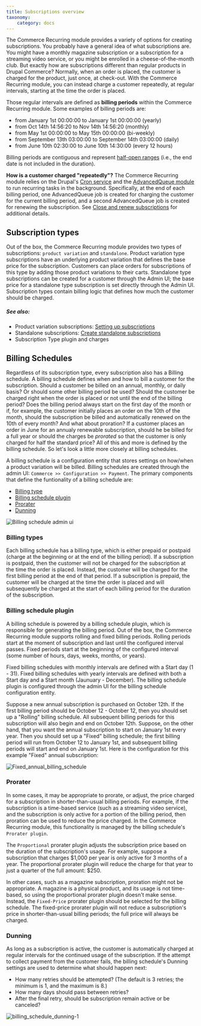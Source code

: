 ```yaml
---
title: Subscriptions overview
taxonomy:
    category: docs
---
```


The Commerce Recurring module provides a variety of options for creating subscriptions. You probably have a general idea of what subscriptions are. You might have a monthly magazine subscription or a subscription for a streaming video service, or you might be enrolled in a cheese-of-the-month club. But exactly how are subscriptions different than regular products in Drupal Commerce? Normally, when an order is placed, the customer is charged for the product, just once, at check-out. With the Commerce Recurring module, you can instead charge a customer repeatedly, at regular intervals, starting at the time the order is placed.

<a name="billing-periods"></a>Those regular intervals are defined as **billing periods** within the Commerce Recurring module. Some examples of billing periods are:

 * from January 1st 00:00:00 to January 1st 00:00:00 (yearly)
 * from Oct 14th 14:56:20 to Nov 14th 14:56:20 (monthly)
 * from May 1st 00:00:00 to May 15th 00:00:00 (bi-weekly)
 * from September 13th 03:00:00 to September 14th 03:00:00 (daily)
 * from June 10th 02:30:00 to June 10th 14:30:00 (every 12 hours)

Billing periods are contiguous and represent [half-open ranges](http://wrschneider.github.io/2014/01/07/time-intervals-and-other-ranges-should.html) (i.e., the end date is not included in the duration).

**How is a customer charged "repeatedly"?** The Commerce Recurring module relies on the Drupal's [Cron service](https://api.drupal.org/api/drupal/core%21core.api.php/function/hook_cron/8.5.x) and the [AdvancedQueue module](https://www.drupal.org/project/advancedqueue) to run recurring tasks in the background. Specifically, at the end of each billing period, one AdvancedQueue job is created for charging the customer for the current billing period, and a second AdvancedQueue job is created for renewing the subscription. See [Close and renew subscriptions](../04.close-and-renew-subscriptions/docs.md) for additional details.


## Subscription types
Out of the box, the Commerce Recurring module provides two types of subscriptions: `product variation` and `standalone`. Product variation type subscriptions have an underlying product variation that defines the base price for the subscription. Customers can place orders for subscriptions of this type by adding those product variations to their carts. Standalone type subscriptions can be created for a customer through the Admin UI; the base price for a standalone type subscription is set directly through the Admin UI.  Subscription types contain billing logic that defines how much the customer should be charged.

##### See also:
 * Product variation subscriptions: [Setting up subscriptions](../02.getting-started/docs.md)
 * Standalone subscriptions: [Create standalone subscriptions](../05.create-standalone-subscriptions/docs.md) 
 * Subscription Type plugin and charges

## Billing Schedules
Regardless of its subscription type, every subscription also has a Billing schedule. A billing schedule defines when and how to bill a customer for the subscription. Should a customer be billed on an annual, monthly, or daily basis? Or should some other billing period be used? Should the customer be charged right when the order is placed or not until the end of the billing period? Does the billing period always start on the first day of the month or if, for example, the customer initially places an order on the 10th of the month, should the subscription be billed and automatically renewed on the 10th of every month? And what about proration? If a customer places an order in June for an annualy renewable subscription, should he be billed for a full year or should the charges be *prorated* so that the customer is only charged for half the standard price? All of this and more is defined by the billing schedule. So let's look a little more closely at billing schedules.


A billing schedule is a configuration entity that stores settings on how/when a product variation will be billed. Billing schedules are created through the admin UI: `Commerce >> Configuration >> Payment`. The primary components that define the funtionality of a billing schedule are:

* [Billing type](#billing-types)
* [Billing schedule plugin](#billing-schedule-plugin)
* [Prorater](#prorater)
* [Dunning](#dunning)

![Billing schedule admin ui](../images/billing_schedule_admin_ui.png) 

<a name="billing-types"></a>
### Billing types
Each billing schedule has a billing type, which is either prepaid or postpaid (charge at the beginning or at the end of the billing period). If a subscription is postpaid, then the customer will not be charged for the subscription at the time the order is placed. Instead, the customer will be charged for the first billing period at the end of that period. If a subscription is prepaid, the customer will be charged at the time the order is placed and will subsequently be charged at the start of each billing period for the duration of the subscription.

<a name="billing-schedule-plugin"></a>
### Billing schedule plugin
A billing schedule is powered by a billing schedule plugin, which is responsible for generating the billing period. Out of the box, the Commerce Recurring module supports rolling and fixed billing periods. Rolling periods start at the moment of subscription and last until the configured interval passes. Fixed periods start at the beginning of the configured interval (some number of hours, days, weeks, months, or years). 

Fixed billing schedules with monthly intervals are defined with a Start day (1 - 31). Fixed billing schedules with yearly intervals are defined with both a Start day and a Start month (Jaunuary - December). The billing schedule plugin is configured through the admin UI for the billing schedule configuration entity. 

Suppose a new annual subscription is purchased on October 12th. If the first billing period should be October 12 - October 12, then you should set up a "Rolling" billing schedule. All subsequent billing periods for this subscription will also begin and end on October 12th. Suppose, on the other hand, that you want the annual subscription to start on January 1st every year. Then you should set up a "Fixed" billing schedule; the first billing period will run from October 12 to January 1st, and subsequent billing periods will start and end on January 1st. Here is the configuration for this example "Fixed" annual subscription: 

![Fixed_annual_billing_schedule](../images/Fixed_annual_billing_schedule.png)

<a name="prorater"></a>
### Prorater
In some cases, it may be appropriate to prorate, or adjust, the price charged for a subscription in shorter-than-usual billing periods. For example, if the subscription is a time-based service (such as a streaming video service), and the subscription is only active for a portion of the billing period, then proration can be used to reduce the price charged. In the Commerce Recurring module, this functionality is managed by the billing schedule's `Prorater plugin`. 

The `Proportional` prorater plugin adjusts the subscription price based on the duration of the subscription's usage. For example, suppose a subscription that charges $1,000 per year is only active for 3 months of a year. The proportional prorater plugin will reduce the charge for that year to just a quarter of the full amount: $250.

In other cases, such as a magazine subscription, proration might not be appropriate. A magazine is a physical product, and its usage is not time-based, so using the proportional prorater plugin doesn't make sense. Instead, the `Fixed-Price` prorater plugin should be selected for the billing schedule. The fixed-price prorater plugin will not reduce a subscription's price in shorter-than-usual billing periods; the full price will always be charged.

<a name="dunning"></a>
### Dunning
As long as a subscription is active, the customer is automatically charged at regular intervals for the continued usage of the subscription. If the attempt to collect payment from the customer fails, the billing schedule's Dunning settings are used to determine what should happen next:

* How many retries should be attempted? (The default is 3 retries; the minimum is 1, and the maximum is 8.)
* How many days should pass between retries?
* After the final retry, should be subscription remain active or be canceled?

![billing_schedule_dunning-1](../images/billing_schedule_dunning.png)

